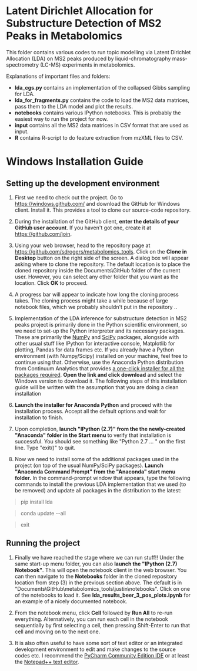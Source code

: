 Latent Dirichlet Allocation for Substructure Detection of MS2 Peaks in Metabolomics
===================================================================================

This folder contains various codes to run topic modelling via Latent Dirichlet Allocation (LDA) on MS2 peaks produced by liquid-chromatography mass-spectrometry (LC-MS) experiments in metabolomics.

Explanations of important files and folders:

* **lda_cgs.py** contains an implementation of the collapsed Gibbs sampling for LDA.
* **lda_for_fragments.py** contains the code to load the MS2 data matrices, pass them to the LDA model and plot the results. 
* **notebooks** contains various IPython notebooks. This is probably the easiest way to run the project for now. 
* **input** contains all the MS2 data matrices in CSV format that are used as input. 
* **R** contains R-script to do feature extraction from mzXML files to CSV.

Windows Installation Guide
==========================

Setting up the development environment
--------------------------------------

1. First we need to check out the project. Go to https://windows.github.com/ and download the GitHub for Windows client. Install it. This provides a tool to clone our source-code repository.
 
2. During the installation of the GitHub client, **enter the details of your GitHub user account**. If you haven't got one, create it at https://github.com/join. 

3. Using your web browser, head to the repository page at https://github.com/sdrogers/metabolomics_tools. Click on the **Clone in Desktop** button on the right side of the screen. A dialog box will appear asking where to clone the repository. The default location is to place the cloned repository inside the Documents\GitHub folder of the current user. However, you can select any other folder that you want as the location. Click **OK** to proceed.

4. A progress bar will appear to indicate how long the cloning process takes. The cloning process might take a while because of large notebook files, which we probably shouldn't put in the repository ..

5. Implementation of the LDA inference for substructure detection in MS2 peaks project is primarily done in the Python scientific environment, so we need to set-up the Python interpreter and its necessary packages. These are primarily the [NumPy](http://www.numpy.org/) and [SciPy](http://www.scipy.org/) packages, alongside with other usual stuff like IPython for interactive console, Matplotlib for plotting, Pandas for data frames etc. If you already have a Python environment (with Numpy/Scipy) installed on your machine, feel free to continue using that. Otherwise, use the Anaconda Python distribution from Continuum Analytics that provides [a one-click installer for all the packages required](https://store.continuum.io/cshop/anaconda/). **Open the link and click download** and select the Windows version to download it. The following steps of this installation guide will be written with the assumption that you are doing a clean installation 

6. **Launch the installer for Anaconda Python** and proceed with the installation process. Accept all the default options and wait for installation to finish. 

7. Upon completion, **launch "IPython (2.7)" from the the newly-created "Anaconda" folder in the Start menu** to verify that installation is successful. You should see something like "Python 2.7 ... " on the first line. Type "exit()" to quit.

8. Now we need to install some of the additional packages used in the project (on top of the usual NumPy/SciPy packages). **Launch "Anaconda Command Prompt" from the "Anaconda" start menu folder.** In the command-prompt window that appears, type the following commands to install the previous LDA implementation that we used (to be removed) and update all packages in the distribution to the latest:

> pip install lda

> conda update --all

> exit

Running the project
-------------------

1. Finally we have reached the stage where we can run stuff!! Under the same start-up menu folder, you can also **launch the "IPython (2.7) Notebook"**. This will open the notebook client in the web browser. You can then navigate to the **Notebooks** folder in the cloned repository location from step (3) in the previous section above. The default is in "Documents\GitHub\metabolomics_tools\justin\notebooks". Click on one of the notebooks to load it. See **lda_results_beer_3_pos_plots.ipynb** for an example of a nicely documented notebook. 

2. From the notebook menu, click **Cell** followed by **Run All** to re-run everything. Alternatively, you can run each cell in the notebook sequentially by first selecting a cell, then pressing Shift-Enter to run that cell and moving on to the next one. 

3. It is also often useful to have some sort of text editor or an integrated development environment to edit and make changes to the source codes etc. I recommend the [PyCharm Community Edition IDE](https://www.jetbrains.com/pycharm/download/) or at least the [Notepad++ text editor](https://notepad-plus-plus.org/).
